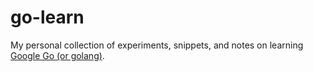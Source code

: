 go-learn
========

My personal collection of experiments, snippets, and notes on learning [Google Go (or golang)](http://golang.org).
